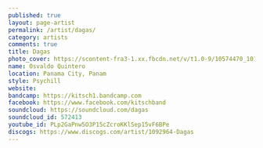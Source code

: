 ```yaml
---
published: true
layout: page-artist
permalink: /artist/dagas/
category: artists
comments: true
title: Dagas
photo_cover: https://scontent-fra3-1.xx.fbcdn.net/v/t1.0-9/10574470_10152178271795807_8041256690801616792_n.jpg?oh=a3e7450c61e1d82401c3af7beeb9473a&oe=59873816
name: Osvaldo Quintero
location: Panama City, Panam
style: Psychill
website: 
bandcamp: https://kitsch1.bandcamp.com
facebook: https://www.facebook.com/kitschband
soundcloud: https://soundcloud.com/dagas
soundcloud_id: 572413
youtube_id: PLp2GaPnw5O3P15cZcroKKlSep15vF6BPe
discogs: https://www.discogs.com/artist/1092964-Dagas
---
```

